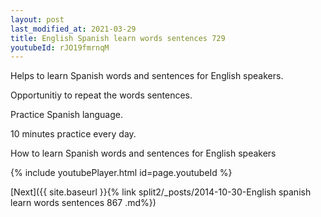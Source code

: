 ```yaml
---
layout: post
last_modified_at: 2021-03-29
title: English Spanish learn words sentences 729 
youtubeId: rJO19fmrnqM
---
```

 
 
Helps to learn Spanish words and sentences for English speakers.

Opportunitiy to repeat the words sentences. 

Practice Spanish language. 
 
10 minutes practice every day. 
 
How to learn Spanish words and sentences for English speakers 
 
{% include youtubePlayer.html id=page.youtubeId %}
 
 
[Next]({{ site.baseurl }}{% link  split2/_posts/2014-10-30-English spanish learn words sentences 867 .md%})
 
